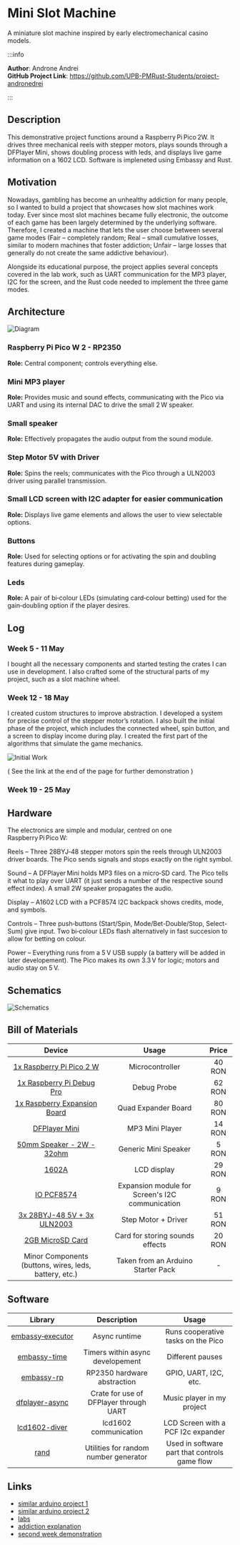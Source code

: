 # Mini Slot Machine
A miniature slot machine inspired by early electromechanical casino models.

:::info

**Author**: Androne Andrei \
**GitHub Project Link**: https://github.com/UPB-PMRust-Students/proiect-andronedrei

:::

## Description
This demonstrative project functions around a Raspberry Pi Pico 2W. It drives three mechanical reels with stepper motors, plays sounds through a DFPlayer Mini, shows doubling process with leds, and displays live game information on a 1602 LCD. Software is impleneted using Embassy and Rust.

## Motivation
Nowadays, gambling has become an unhealthy addiction for many people, so I wanted to build a project that showcases how slot machines work today. Ever since most slot machines became fully electronic, the outcome of each game has been largely determined by the underlying software. Therefore, I created a machine that lets the user choose between several game modes (Fair – completely random; Real – small cumulative losses, similar to modern machines that foster addiction; Unfair – large losses that generally do not create the same addictive behaviour).

Alongside its educational purpose, the project applies several concepts covered in the lab work, such as UART communication for the MP3 player, I2C for the screen, and the Rust code needed to implement the three game modes.

## Architecture
![Diagram](Scheme.webp)

### Raspberry Pi Pico W 2 - RP2350

**Role:** Central component; controls everything else.

### Mini MP3 player

**Role:** Provides music and sound effects, communicating with the Pico via UART and using its internal DAC to drive the small 2 W speaker.

### Small speaker

**Role:** Effectively propagates the audio output from the sound module.

### Step Motor 5V with Driver

**Role:** Spins the reels; communicates with the Pico through a ULN2003 driver using parallel transmission.

### Small LCD screen with I2C adapter for easier communication

**Role:** Displays live game elements and allows the user to view selectable options.

### Buttons

**Role:** Used for selecting options or for activating the spin and doubling features during gameplay.

### Leds

**Role:** A pair of bi‑colour LEDs (simulating card‑colour betting) used for the gain‑doubling option if the player desires.

## Log

### Week 5 - 11 May
I bought all the necessary components and started testing the crates I can use in development. I also crafted some of the structural parts of my project, such as a slot machine wheel.

### Week 12 - 18 May
I created custom structures to improve abstraction. I developed a system for precise control of the stepper motor’s rotation. I also built the initial phase of the project, which includes the connected wheel, spin button, and a screen to display income during play. I created the first part of the algorithms that simulate the game mechanics.

![Initial Work](Work1.webp)

( See the link at the end of the page for further demonstration )

### Week 19 - 25 May

## Hardware
The electronics are simple and modular, centred on one Raspberry Pi Pico W:

Reels – Three 28BYJ‑48 stepper motors spin the reels through ULN2003 driver boards. The Pico sends signals and stops exactly on the right symbol.

Sound – A DFPlayer Mini holds MP3 files on a micro‑SD card. The Pico tells it what to play over UART (it just sends a number of the respective sound effect index). A small 2W speaker propagates the audio.

Display – A1602 LCD with a PCF8574 I2C backpack shows credits, mode, and symbols.

Controls – Three push‑buttons (Start/Spin, Mode/Bet-Double/Stop, Select-Sum) give input. Two bi‑colour LEDs flash alternatively in fast succesion to allow for betting on colour.

Power – Everything runs from a 5 V USB supply (a battery will be added in later developement). The Pico makes its own 3.3 V for logic; motors and audio stay on 5 V.

## Schematics
![Schematics](KiCad.svg)

## Bill of Materials

| Device | Usage | Price |
|:------:|:-----:|:-----:|
| [1x Raspberry Pi Pico 2 W](https://www.optimusdigital.ro/ro/placi-raspberry-pi/13327-raspberry-pi-pico-2-w.html?search_query=rb+pi+pico&results=33) | Microcontroller | 40 RON |
| [1x Raspberry Pi Debug Pro](https://www.optimusdigital.ro/en/accesories/12777-raspberry-pi-debug-probe.html?srsltid=AfmBOooHwuQpCRxRgXHjv-_NAa7ifqsU04u6a5yY03Mvc5v7HP6nT0HC) | Debug Probe | 62 RON |
| [1x Raspberry Expansion Board](https://www.optimusdigital.ro/en/accesories/12680-quad-gpio-expander-for-raspberry-pi-pico-four-sets-of-male-headers-usb-power-connector.html?search_query=rb+pico&results=52) | Quad Expander Board | 80 RON |
| [DFPlayer Mini](https://www.optimusdigital.ro/ro/audio/1484-modul-mp3-player-in-miniatura-dfplayer-mini.html?search_query=Modul+MP3+Player+in+Miniatura+DFPlayer+Mini+&results=1) | MP3 Mini Player | 14 RON |
| [50mm Speaker - 2W - 32ohm](https://ardushop.ro/en/electronics/1962-50mm-speaker-2w-32ohm-6427854029898.html) | Generic Mini Speaker | 5 RON |
| [1602A](https://www.conexelectronic.ro/afisaje-lcd/16628-DISPLAY-LCD-1602A-I2C-ALBASTRU.html?srsltid=AfmBOooUZ1h1w4HOgB00LHVgVOKTkkAHYW9aRtFuG0dBQyG3iZTs1Qiw) | LCD display | 29 RON |
| [IO PCF8574](https://www.optimusdigital.ro/ro/adaptoare-i-convertoare/902-modul-de-expansiune-io-pcf8574.html?search_query=Modul+de+Expansiune+IO+PCF8574+&results=4) | Expansion module for Screen's I2C communication | 9 RON |
| [3x 28BYJ-48 5V + 3x ULN2003](https://www.optimusdigital.ro/ro/motoare-motoare-pas-cu-pas/101-driver-uln2003-motor-pas-cu-pas-de-5-v-.html?search_query=Set+Motor+Pas+cu+Pas+28BYJ-48+5V+%C8%99i+Driver+ULN2003+Albastru+&results=1) | Step Motor + Driver | 51 RON |
| [2GB MicroSD Card](https://www.vexio.ro/carduri-memorie/transcend/74893-micro-sd-2-gb/) | Card for storing sounds effects | 20 RON |
| Minor Components (buttons, wires, leds, battery, etc.) | Taken from an Arduino Starter Pack | - | < 20 RON |

## Software

| Library | Description | Usage |
|:------:|:-----:|:-----:|
| [embassy‑executor](https://crates.io/crates/embassy-executor/) | Async runtime | Runs cooperative tasks on the Pico |
| [embassy-time](https://docs.rs/embassy-time/latest/embassy_time/) | Timers within async developement | Different pauses |
| [embassy-rp](https://embassy.dev/) | RP2350 hardware abstraction | GPIO, UART, I2C, etc. |
| [dfplayer-async](https://crates.io/crates/dfplayer-async) | Crate for use of DFPlayer through UART | Music player in my project |
| [lcd1602-diver](https://docs.rs/lcd1602-diver/latest/lcd1602_diver/) | lcd1602 communication | LCD Screen with a PCF I2c expander |
| [rand](https://docs.rs/rand/latest/rand/) | Utilities for random number generator | Used in software part that controls game flow |

## Links
- [similar arduino project 1](https://www.youtube.com/watch?v=IyDhjCFHC0Q)
- [similar arduino project 2](https://www.youtube.com/watch?v=QCF7HrBWTgs)
- [labs](https://pmrust.pages.upb.ro/docs/acs_cc/category/lab)
- [addiction explanation](https://www.youtube.com/shorts/iFQr5vMsKwQ)
- [second week demonstration](https://youtube.com/shorts/gn8Lovvy9Aw)
